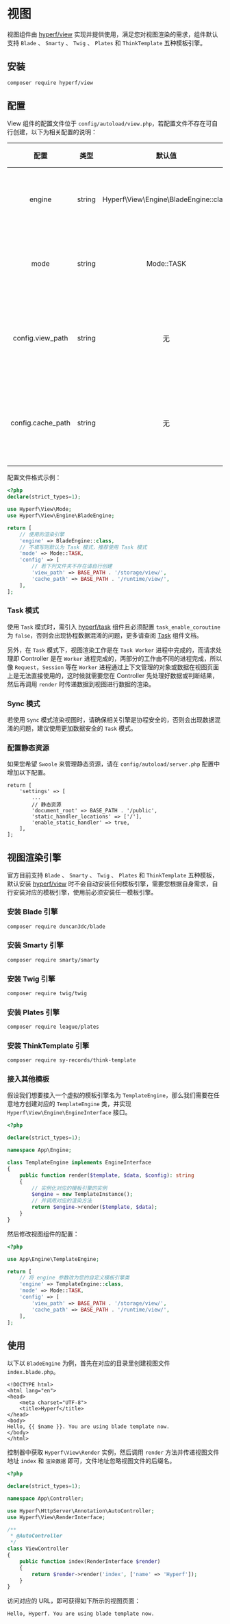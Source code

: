 # 视图

视图组件由 [hyperf/view](https://github.com/hyperf/view) 实现并提供使用，满足您对视图渲染的需求，组件默认支持 `Blade` 、 `Smarty` 、 `Twig` 、 `Plates` 和 `ThinkTemplate` 五种模板引擎。

## 安装

```bash
composer require hyperf/view
```

## 配置

View 组件的配置文件位于 `config/autoload/view.php`，若配置文件不存在可自行创建，以下为相关配置的说明：

|       配置        |  类型  |                默认值                 |       备注       |
|:-----------------:|:------:|:-------------------------------------:|:----------------:|
|      engine       | string | Hyperf\View\Engine\BladeEngine::class |   视图渲染引擎   |
|       mode        | string |              Mode::TASK               |   视图渲染模式   |
| config.view_path  | string |                  无                   | 视图文件默认地址 |
| config.cache_path | string |                  无                   | 视图文件缓存地址 |

配置文件格式示例：

```php
<?php
declare(strict_types=1);

use Hyperf\View\Mode;
use Hyperf\View\Engine\BladeEngine;

return [
    // 使用的渲染引擎
    'engine' => BladeEngine::class,
    // 不填写则默认为 Task 模式，推荐使用 Task 模式
    'mode' => Mode::TASK,
    'config' => [
        // 若下列文件夹不存在请自行创建
        'view_path' => BASE_PATH . '/storage/view/',
        'cache_path' => BASE_PATH . '/runtime/view/',
    ],
];
```

### Task 模式

使用 `Task` 模式时，需引入 [hyperf/task](https://github.com/hyperf/task) 组件且必须配置 `task_enable_coroutine` 为 `false`，否则会出现协程数据混淆的问题，更多请查阅 [Task](zh-cn/task.md) 组件文档。

另外，在 `Task` 模式下，视图渲染工作是在 `Task Worker` 进程中完成的，而请求处理即 Controller 是在 `Worker` 进程完成的，两部分的工作由不同的进程完成，所以像 `Request`，`Session` 等在 `Worker` 进程通过上下文管理的对象或数据在视图页面上是无法直接使用的，这时候就需要您在 Controller 先处理好数据或判断结果，然后再调用 `render` 时传递数据到视图进行数据的渲染。

### Sync 模式

若使用 `Sync` 模式渲染视图时，请确保相关引擎是协程安全的，否则会出现数据混淆的问题，建议使用更加数据安全的 `Task` 模式。

### 配置静态资源

如果您希望 `Swoole` 来管理静态资源，请在 `config/autoload/server.php` 配置中增加以下配置。

```
return [
    'settings' => [
        ...
        // 静态资源
        'document_root' => BASE_PATH . '/public',
        'static_handler_locations' => ['/'],
        'enable_static_handler' => true,
    ],
];

```

## 视图渲染引擎

官方目前支持 `Blade` 、 `Smarty` 、 `Twig` 、 `Plates` 和 `ThinkTemplate` 五种模板，默认安装 [hyperf/view](https://github.com/hyperf/view) 时不会自动安装任何模板引擎，需要您根据自身需求，自行安装对应的模板引擎，使用前必须安装任一模板引擎。

### 安装 Blade 引擎

```bash
composer require duncan3dc/blade
```

### 安装 Smarty 引擎

```bash
composer require smarty/smarty
```

### 安装 Twig 引擎

```bash
composer require twig/twig
```

### 安装 Plates 引擎

```bash
composer require league/plates
```

### 安装 ThinkTemplate 引擎

```bash
composer require sy-records/think-template
```

### 接入其他模板

假设我们想要接入一个虚拟的模板引擎名为 `TemplateEngine`，那么我们需要在任意地方创建对应的 `TemplateEngine` 类，并实现 `Hyperf\View\Engine\EngineInterface` 接口。

```php
<?php

declare(strict_types=1);

namespace App\Engine;

class TemplateEngine implements EngineInterface
{
    public function render($template, $data, $config): string
    {
        // 实例化对应的模板引擎的实例
        $engine = new TemplateInstance();
        // 并调用对应的渲染方法
        return $engine->render($template, $data);
    }
}

```

然后修改视图组件的配置：

```php
<?php

use App\Engine\TemplateEngine;

return [
    // 将 engine 参数改为您的自定义模板引擎类
    'engine' => TemplateEngine::class,
    'mode' => Mode::TASK,
    'config' => [
        'view_path' => BASE_PATH . '/storage/view/',
        'cache_path' => BASE_PATH . '/runtime/view/',
    ],
];
```

## 使用

以下以 `BladeEngine` 为例，首先在对应的目录里创建视图文件 `index.blade.php`。

```blade
<!DOCTYPE html>
<html lang="en">
<head>
    <meta charset="UTF-8">
    <title>Hyperf</title>
</head>
<body>
Hello, {{ $name }}. You are using blade template now.
</body>
</html>
```

控制器中获取 `Hyperf\View\Render` 实例，然后调用 `render` 方法并传递视图文件地址 `index` 和 `渲染数据` 即可，文件地址忽略视图文件的后缀名。

```php
<?php

declare(strict_types=1);

namespace App\Controller;

use Hyperf\HttpServer\Annotation\AutoController;
use Hyperf\View\RenderInterface;

/**
 * @AutoController
 */
class ViewController
{
    public function index(RenderInterface $render)
    {
        return $render->render('index', ['name' => 'Hyperf']);
    }
}

```

访问对应的 URL，即可获得如下所示的视图页面：

```
Hello, Hyperf. You are using blade template now.
```


